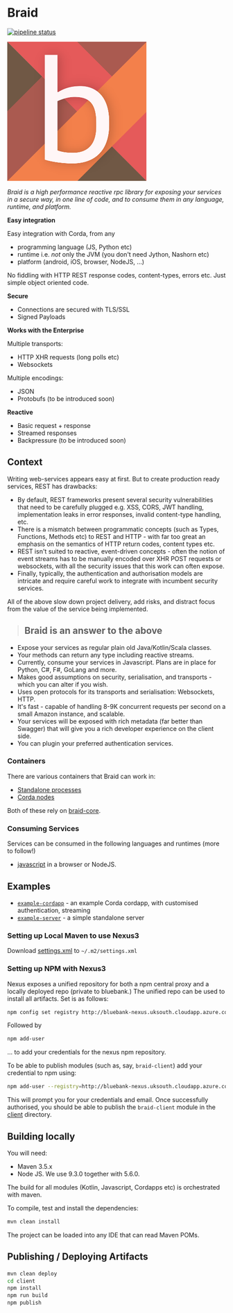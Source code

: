 # Braid

[![pipeline status](https://gitlab.bluebank.io/em-tech/braid/badges/master/pipeline.svg)](https://gitlab.bluebank.io/em-tech/braid/commits/master)

![logo](art/logo-small.png) 

_Braid is a high performance reactive rpc library for exposing your services in a secure way, in one line of code, and to consume them in any language, runtime, and platform._

**Easy integration**

Easy integration with Corda, from any
 
* programming language (JS, Python etc)
* runtime i.e. _not_ only the JVM (you don't need Jython, Nashorn etc)
* platform (android, iOS, browser, NodeJS, …)

No fiddling with HTTP REST response codes, content-types, errors etc.
Just simple object oriented code.

**Secure**

* Connections are secured with TLS/SSL
* Signed Payloads

**Works with the Enterprise**

Multiple transports: 

* HTTP XHR requests (long polls etc)
* Websockets

Multiple encodings:

* JSON
* Protobufs (to be introduced soon)

**Reactive**

* Basic request + response
* Streamed responses
* Backpressure (to be introduced soon)
 
## Context

Writing web-services appears easy at first. But to create production ready services, REST has drawbacks:

* By default, REST frameworks present several security vulnerabilities that need to be carefully plugged e.g. XSS, CORS, JWT handling, implementation leaks in error responses, invalid content-type handling, etc.
* There is a mismatch between programmatic concepts (such as Types, Functions, Methods etc) to REST and HTTP - with far too great an emphasis on the semantics of HTTP return codes, content types etc.
* REST isn't suited to reactive, event-driven concepts - often the notion of event streams has to be manually encoded over XHR POST requests or websockets, with all the security issues that this work can often expose.
* Finally, typically, the authentication and authorisation models are intricate and require careful work to integrate with incumbent security services.

All of the above slow down project delivery, add risks, and distract focus from the value of the service being implemented. 

> ## Braid is an answer to the above

* Expose your services as regular plain old Java/Kotlin/Scala classes.
* Your methods can return any type including reactive streams.
* Currently, consume your services in Javascript. Plans are in place for Python, C#, F#, GoLang and more.
* Makes good assumptions on security, serialisation, and transports - which you can alter if you wish.
* Uses open protocols for its transports and serialisation: Websockets, HTTP.
* It's fast - capable of handling 8-9K concurrent requests per second on a small Amazon instance, and scalable.
* Your services will be exposed with rich metadata (far better than Swagger) that will give you a rich developer experience on the client side.
* You can plugin your preferred authentication services.

### Containers

There are various containers that Braid can work in:
 
* [Standalone processes](braid-server)
* [Corda nodes](braid-corda)

Both of these rely on [braid-core](braid-core).

### Consuming Services 

Services can be consumed in the following languages and runtimes (more to follow!)

* [javascript](braid-client-js) in a browser or NodeJS.

## Examples

* [`example-cordapp`](example-cordapp) - an example Corda cordapp, with customised authentication, streaming
* [`example-server`](example-server) - a simple standalone server 

### Setting up Local Maven to use Nexus3

Download <a href="https://gitlab.bluebank.io/em-tech/braid/raw/master/maven/settings.xml" download>settings.xml</a> to `~/.m2/settings.xml`

### Setting up NPM with Nexus3

Nexus exposes a unified repository for both a npm central proxy and a locally deployed repo (private to bluebank.)
The unified repo can be used to install all artifacts. Set is as follows:

```bash
npm config set registry http://bluebank-nexus.uksouth.cloudapp.azure.com/repository/npm-bluebank-group/
```
Followed by

```bash
npm add-user
```
... to add your credentials for the nexus npm repository.

To be able to publish modules (such as, say, `braid-client`) add your credential to npm using:

```bash
npm add-user --registry=http://bluebank-nexus.uksouth.cloudapp.azure.com/repository/npm-local/
```

This will prompt you for your credentials and email. Once successfully authorised, you should be able to publish the 
`braid-client` module in the [client](client) directory.

## Building locally

You will need:

* Maven 3.5.x
* Node JS. We use 9.3.0 together with 5.6.0.


The build for all modules (Kotlin, Javascript, Cordapps etc) is orchestrated with maven.

To compile, test and install the dependencies:

```bash
mvn clean install
```

The project can be loaded into any IDE that can read Maven POMs.

## Publishing / Deploying Artifacts

```bash 
mvn clean deploy
cd client
npm install
npm run build
npm publish
```



